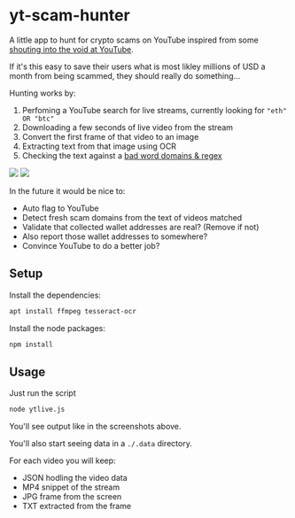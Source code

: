 # yt-scam-hunter

A little app to hunt for crypto scams on YouTube inspired from some [shouting into the void at YouTube](https://twitter.com/addshore/status/1520154767036751873).

If it's this easy to save their users what is most likley millions of USD a month from being scammed, they should really do something...

Hunting works by:

1) Perfoming a YouTube search for live streams, currently looking for `"eth" OR "btc"`
2) Downloading a few seconds of live video from the stream
3) Convert the first frame of that video to an image
4) Extracting text from that image using OCR
5) Checking the text against a [bad word domains & regex](./bad.db.yml) 

![](https://i.imgur.com/A9uR5fX.png)
![](https://i.imgur.com/RI3DpW1.png)

In the future it would be nice to:

- Auto flag to YouTube
- Detect fresh scam domains from the text of videos matched
- Validate that collected wallet addresses are real? (Remove if not)
- Also report those wallet addresses to somewhere?
- Convince YouTube to do a better job?

## Setup

Install the dependencies:

```sh
apt install ffmpeg tesseract-ocr
```

Install the node packages:

```sh
npm install
```

## Usage

Just run the script

```sh
node ytlive.js
```

You'll see output like in the screenshots above.

You'll also start seeing data in a `./.data` directory.

For each video you will keep:

- JSON hodling the video data
- MP4 snippet of the stream
- JPG frame from the screen
- TXT extracted from the frame